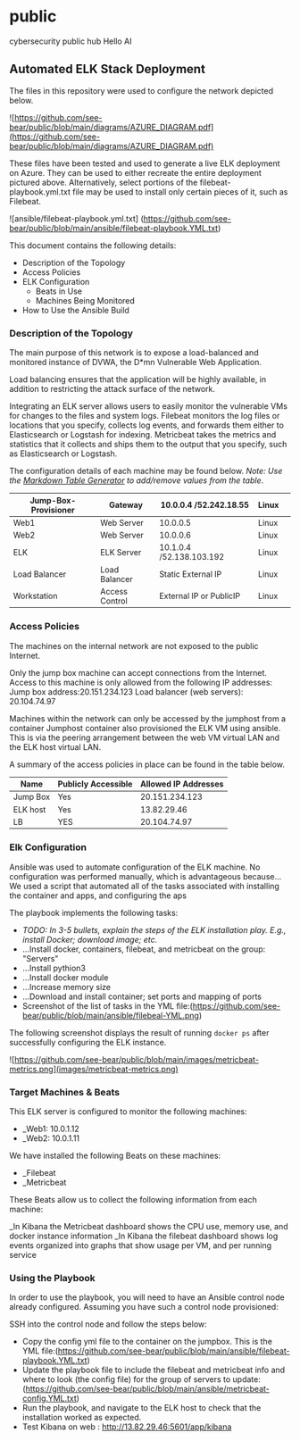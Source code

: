 # public
cybersecurity public hub
Hello AI
## Automated ELK Stack Deployment

The files in this repository were used to configure the network depicted below.

![https://github.com/see-bear/public/blob/main/diagrams/AZURE_DIAGRAM.pdf](https://github.com/see-bear/public/blob/main/diagrams/AZURE_DIAGRAM.pdf)

These files have been tested and used to generate a live ELK deployment on Azure. They can be used to either recreate the entire deployment pictured above. Alternatively, select portions of the filebeat-playbook.yml.txt file may be used to install only certain pieces of it, such as Filebeat.

![ansible/filebeat-playbook.yml.txt] (https://github.com/see-bear/public/blob/main/ansible/filebeat-playbook.YML.txt)

This document contains the following details:
- Description of the Topology
- Access Policies
- ELK Configuration
  - Beats in Use
  - Machines Being Monitored
- How to Use the Ansible Build


### Description of the Topology

The main purpose of this network is to expose a load-balanced and monitored instance of DVWA, the D*mn Vulnerable Web Application.

Load balancing ensures that the application will be highly available, in addition to restricting the attack surface of the network.


Integrating an ELK server allows users to easily monitor the vulnerable VMs for changes to the files and system logs.
Filebeat monitors the log files or locations that you specify, collects log events, and forwards them either to Elasticsearch or Logstash for indexing.
Metricbeat takes the metrics and statistics that it collects and ships them to the output that you specify, such as Elasticsearch or Logstash.

The configuration details of each machine may be found below.
_Note: Use the [Markdown Table Generator](http://www.tablesgenerator.com/markdown_tables) to add/remove values from the table_.

| Jump-Box-Provisioner | Gateway        | 10.0.0.4 /52.242.18.55   | Linux |   |
|----------------------|----------------|--------------------------|-------|---|
| Web1                 | Web Server     | 10.0.0.5                 | Linux |   |
| Web2                 | Web Server     | 10.0.0.6                 | Linux |   |
| ELK                  | ELK Server     | 10.1.0.4 /52.138.103.192 | Linux |   |
| Load Balancer        | Load Balancer  | Static External IP       | Linux |   |
| Workstation          | Access Control | External IP or PublicIP  | Linux |   |

### Access Policies

The machines on the internal network are not exposed to the public Internet. 

Only the jump box machine can accept connections from the Internet. Access to this machine is only allowed from the following IP addresses:
Jump box address:20.151.234.123
Load balancer (web servers): 20.104.74.97


Machines within the network can only be accessed by the jumphost from a container
Jumphost container also provisioned the ELK VM using ansible. This is via the peering arrangement between the web VM virtual LAN and the ELK host virtual LAN.

A summary of the access policies in place can be found in the table below.

| Name     | Publicly Accessible | Allowed IP Addresses |
|----------|---------------------|----------------------|
| Jump Box | Yes                 | 20.151.234.123       |
| ELK host | Yes                 | 13.82.29.46          |
| LB       | YES                 | 20.104.74.97         |

### Elk Configuration

Ansible was used to automate configuration of the ELK machine. No configuration was performed manually, which is advantageous because...
We used a script that automated all of the tasks associated with installing the container and apps, and configuring the aps

The playbook implements the following tasks:
- _TODO: In 3-5 bullets, explain the steps of the ELK installation play. E.g., install Docker; download image; etc._
- ...Install docker, containers, filebeat, and metricbeat on the group: "Servers"
- ...Install pythion3
- ...Install docker module
- ...Increase memory size
- ...Download and install container; set ports and mapping of ports
- Screenshot of the list of tasks in the YML file:(https://github.com/see-bear/public/blob/main/ansible/filebeal-YML.png)

The following screenshot displays the result of running `docker ps` after successfully configuring the ELK instance.

![https://github.com/see-bear/public/blob/main/images/metricbeat-metrics.png](images/metricbeat-metrics.png)

### Target Machines & Beats
This ELK server is configured to monitor the following machines:
- _Web1: 10.0.1.12
- _Web2: 10.0.1.11

We have installed the following Beats on these machines:
- _Filebeat
- _Metricbeat

These Beats allow us to collect the following information from each machine:

_In Kibana the Metricbeat dashboard shows the CPU use, memory use, and docker instance information
_In Kibana the filebeat dashboard shows log events organized into graphs that show usage per VM, and per running service
### Using the Playbook
In order to use the playbook, you will need to have an Ansible control node already configured. Assuming you have such a control node provisioned: 

SSH into the control node and follow the steps below:
- Copy the config yml file to the container on the jumpbox. This is the YML file:(https://github.com/see-bear/public/blob/main/ansible/filebeat-playbook.YML.txt)
- Update the playbook file to include the filebeat and metricbeat info and where to look (the config file) for the group of servers to update: (https://github.com/see-bear/public/blob/main/ansible/metricbeat-config.YML.txt)
- Run the playbook, and navigate to the ELK host to check that the installation worked as expected.
- Test Kibana on web : http://13.82.29.46:5601/app/kibana



